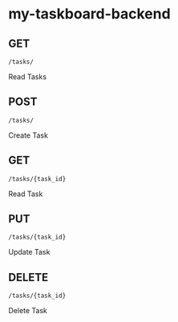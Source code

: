 # my-taskboard-backend

## GET
```
/tasks/
```
Read Tasks


## POST
```
/tasks/
```

Create Task


## GET
```
/tasks/{task_id}
```
Read Task


## PUT
```
/tasks/{task_id}
```

Update Task


## DELETE
```
/tasks/{task_id}
```
Delete Task
